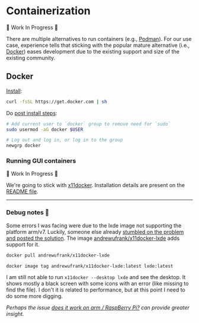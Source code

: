 # Containerization

:construction: Work In Progress :construction:

There are multiple alternatives to run containers (e.g., [Podman](https://podman.io/)). For our use case, experience tells that sticking with the popular mature alternative (i.e., [Docker](https://www.docker.com/)) eases development due to the existing support and size of the existing community.

## Docker

[Install](https://github.com/docker/docker-install):

```bash
curl -fsSL https://get.docker.com | sh
```

Do [post install steps](https://docs.docker.com/engine/install/linux-postinstall/):

```bash
# Add current user to `docker` group to remove need for `sudo`
sudo usermod -aG docker $USER

# Log out and log in, or log in to the group
newgrp docker
```

### Running GUI containers

:construction: Work In Progress :construction:

We're going to stick with [x11docker](https://github.com/mviereck/x11docker). Installation details are present on the [README file](https://github.com/mviereck/x11docker#installation).

----

### Debug notes :bug:

Some errors I was facing were due to the lxde image not supporting the platform arm/v7. Luckily, someone else already [stumbled on the problem and posted the solution](https://github.com/mviereck/x11docker/issues/308). The image [andrewufrank/x11docker-lxde](https://hub.docker.com/r/andrewufrank/x11docker-lxde) adds support for it.

```bash
docker pull andrewufrank/x11docker-lxde

docker image tag andrewufrank/x11docker-lxde:latest lxde:latest
```

I am still not able to run `x11docker --desktop lxde` and see the desktop. It shows mostly a black screen with some icons with an error (like missing to find the file). I don't it is related to performance, but at this point I need to do some more digging.

_Perhaps the issue [does it work on arm / RaspBerry Pi?](https://github.com/mviereck/x11docker/issues/100) can provide greater insight._
